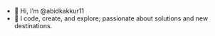 - 👋 Hi, I’m @abidkakkur11
- 👀 I code, create, and explore; passionate about solutions and new destinations.

<!---
abidkakkur11/abidkakkur11 is a ✨ special ✨ repository because its `README.md` (this file) appears on your GitHub profile.
You can click the Preview link to take a look at your changes.
--->
